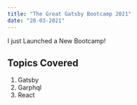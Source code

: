 ```yaml
---
title: "The Great Gatsby Bootcamp 2021"
date: "28-03-2021"
---
```


I just Launched a New Bootcamp!

## Topics Covered

1. Gatsby
2. Garphql
3. React
